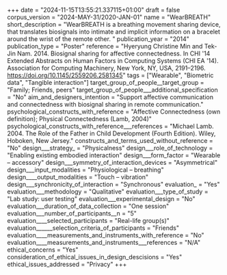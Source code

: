 +++
date = "2024-11-15T13:55:21.337115+01:00"
draft = false
corpus_version = "2024-MAY-31/2020-JAN-01"
name = "WearBREATH"
short_description = "WearBREATH is a breathing movement sharing device, that translates biosignals into intimate and implicit information on a bracelet around the wrist of the remote other. "
publication_year = "2014"
publication_type = "Poster"
reference = "Hyeryung Christine Min and Tek-Jin Nam. 2014. Biosignal sharing for affective connectedness. In CHI '14 Extended Abstracts on Human Factors in Computing Systems (CHI EA '14). Association for Computing Machinery, New York, NY, USA, 2191–2196. https://doi.org/10.1145/2559206.2581345"
tags = ["Wearable", "Biometric data", "Tangible interaction"]
target_group_of_people__target_group = "Family; Friends, peers"
target_group_of_people___additional_specification = "No"
aim_and_designers_intention = "Support affective communication and connectedness with biosignal sharing in remote communication."
psychological_constructs_with_reference = "Affective Connectedness (own definition); Physical Connectedness (Lamb, 2004)"
psychological_constructs_with_reference___references = "Michael Lamb. 2004. The Role of the Father in Child Development (Fourth Edition). Wiley, Hoboken, New Jersey."
constructs_and_terms_used_without_reference = "No"
design___strategy_ = "Physicalness"
design___role_of_technology = "Enabling existing embodied interaction"
design___form_factor = "Wearable – accessory"
design___symmetry_of_interaction_devices = "Asymmetrical"
design___input_modalities = "Physiological – breathing"
design____output_modalities = "Touch – vibration"
design___synchronicity_of_interaction = "Synchronous"
evaluation_ = "Yes"
evaluation___methodology = "Qualitative"
evaluation___type_of_study = "Lab study: user testing"
evaluation___experimental_design = "No"
evaluation___duration_of_data_collection = "One session"
evaluation___number_of_participants__n = "5"
evaluation____selected_participants = "Real-life group(s)"
evaluation______selection_criteria_of_participants = "Friends"
evaluation____measurements_and_instruments_with_reference = "No"
evaluation____measurements_and_instruments___references = "N/A"
ethical_concerns = "Yes"
consideration_of_ethical_issues_in_design_descisions = "Yes"
ethical_issues_addressed = "Privacy"
+++
